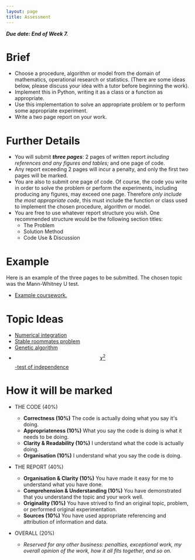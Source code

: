 ```yaml
---
layout: page
title: Assessment
---
```



***Due date: End of Week 7.***

# Brief

+ Choose a procedure, algorithm or model from the domain of mathematics, operational research or statistics. (There are some ideas below, please discuss your idea with a tutor before beginning the work).
+ Implement this in Python, writing it as a class or a function as appropriate.
+ Use this implementation to solve an appropriate problem or to perform some appropriate experiment.
+ Write a two page report on your work.

# Further Details

+ You will submit ***three pages***: 2 pages of written report *including references and any figures and tables;* and one page of code.
+ Any report exceeding 2 pages will incur a penalty, and only the first two pages will be marked.
+ You are also to submit one page of code. Of course, the code you write in order to solve the problem or perform the experiments, including producing any figures, may exceed one page. Therefore *only include the most appropriate code*, this must include the function or class used to implement the chosen procedure, algorithm or model.
+ You are free to use whatever report structure you wish. One recommended structure would be the following section titles:
  + The Problem
  + Solution Method
  + Code Use & Discussion

# Example

Here is an example of the three pages to be submitted.
The chosen topic was the Mann-Whitney U test.

+ [Example coursework.](/assessment/exmpl/example-coursework.pdf)

# Topic Ideas

+ [Numerical integration](https://en.wikipedia.org/wiki/Numerical_integration)
+ [Stable roommates problem](https://en.wikipedia.org/wiki/Stable_roommates_problem)
+ [Genetic algorithm](https://en.wikipedia.org/wiki/Genetic_algorithm)
+ [$$\chi^2$$-test of independence](https://en.wikipedia.org/wiki/Pearson%27s_chi-squared_test)

# How it will be marked

+ THE CODE (40%)
  + **Correctness (10%)** The code is actually doing what you say it's doing.
  + **Appropriateness (10%)** What you say the code is doing is what it needs to be doing.
  + **Clarity & Readability (10%)** I understand what the code is actually doing.
  + **Organisation (10%)** I understand what you say the code is doing.

+ THE REPORT (40%)
  + **Organisation & Clarity (10%)** You have made it easy for me to understand what you have done.
  + **Comprehension & Understanding (10%)** You have demonstrated that you understand the topic and your work well.
  + **Originality (10%)** You have strived to find an original topic, problem, or performed original experimentation.
  + **Sources (10%)** You have used appropriate referencing and attribution of information and data.

+ OVERALL (20%)
  + *Reserved for any other business: penalties, exceptional work, my overall opinion of the work, how it all fits together, and so on.*
